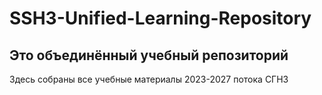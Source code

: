 # SSH3-Unified-Learning-Repository
## Это объединённый учебный репозиторий
Здесь собраны все учебные материалы 2023-2027 потока СГН3
